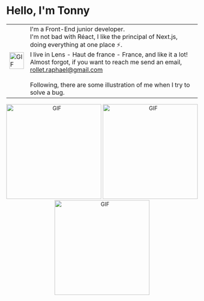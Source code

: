 # Hello, I'm Tonny

<table>
  <tr>
    <td>
      <img width="100%" alt="GIF" src="https://i.giphy.com/media/v1.Y2lkPTc5MGI3NjExcDV1ZGllbnRhNXJydHE2ZzRlampqNHhldnFobmZ1NW5ia21jZW15eiZlcD12MV9pbnRlcm5hbF9naWZfYnlfaWQmY3Q9Zw/VbnUQpnihPSIgIXuZv/giphy.gif"/>
    </td>
    <td>
      I'm a Front-End junior developer.<br/>
      I'm not bad with Réact, I like the principal of Next.js, doing everything at one place ⚡️.<br/>
      I live in Lens - Haut de france - France, and like it a lot!<br/>
      Almost forgot, if you want to reach me send an email,
      <a href="mailto:rollet.raphael@gmail.com?subject=Bonjour!">
       rollet.raphael@gmail.com
      </a>
      <br/><br/>
      Following, there are some illustration of me when I try to solve a bug.
    </td>
  </tr>
</table>


<p align="center">
<img height="250px" alt="GIF" src="https://i.giphy.com/media/v1.Y2lkPTc5MGI3NjExNGYyanp2dmZhZHU4cmp4dTZ5ZGRpYTM5ZWNxZHV2MWkwOWJqM2ltMCZlcD12MV9pbnRlcm5hbF9naWZfYnlfaWQmY3Q9Zw/8vQSQ3cNXuDGo/giphy.gif"/>
<img height="250px" alt="GIF" src="https://i.giphy.com/media/v1.Y2lkPTc5MGI3NjExY3l3MXdqZWI2czM0M2o4NDdhcnhwdWdhc3psbGVuYWxsOW4wMmY4OCZlcD12MV9pbnRlcm5hbF9naWZfYnlfaWQmY3Q9Zw/tBxyh2hbwMiqc/giphy.gif"/>
<img height="250px" alt="GIF" src="https://i.giphy.com/media/v1.Y2lkPTc5MGI3NjExdHphbWNrd2ZraXoxcndienl3ajhiMTljOHVucnBsZ3lud2xvYnNodiZlcD12MV9pbnRlcm5hbF9naWZfYnlfaWQmY3Q9Zw/Md4xQfuJeTtx6/giphy.gif"/>
</p>

